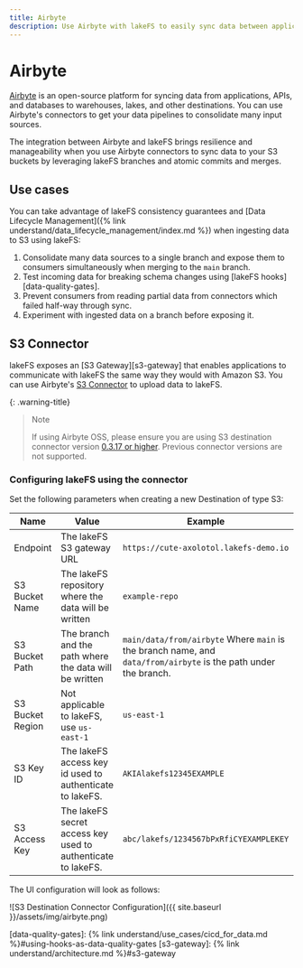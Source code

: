 ```yaml
---
title: Airbyte
description: Use Airbyte with lakeFS to easily sync data between applications and S3 with lakeFS version control.
---
```


# Airbyte 

[Airbyte](https://airbyte.io/) is an open-source platform for syncing data from applications, APIs, and databases to
warehouses, lakes, and other destinations. You can use Airbyte's connectors to get your data pipelines to consolidate
many input sources.

The integration between Airbyte and lakeFS brings resilience and manageability when you use Airbyte
connectors to sync data to your S3 buckets by leveraging lakeFS branches and atomic commits and merges.

## Use cases

You can take advantage of lakeFS consistency guarantees and [Data Lifecycle Management]({% link understand/data_lifecycle_management/index.md %}) when ingesting data to S3 using lakeFS:

1. Consolidate many data sources to a single branch and expose them to consumers simultaneously when merging to the `main` branch.
1. Test incoming data for breaking schema changes using [lakeFS hooks][data-quality-gates].
1. Prevent consumers from reading partial data from connectors which failed half-way through sync.
1. Experiment with ingested data on a branch before exposing it.

## S3 Connector

lakeFS exposes an [S3 Gateway][s3-gateway] that enables applications to communicate
with lakeFS the same way they would with Amazon S3.
You can use Airbyte's [S3 Connector](https://airbyte.com/connectors/s3) to upload data to lakeFS.

{: .warning-title}
> Note
>
> If using Airbyte OSS, please ensure you are using S3 destination connector version [0.3.17 or higher](https://docs.airbyte.com/integrations/destinations/s3#changelog).
> Previous connector versions are not supported.


### Configuring lakeFS using the connector

Set the following parameters when creating a new Destination of type S3:

| Name             | Value                                                        | Example                                                                                                         |
|------------------|--------------------------------------------------------------|-----------------------------------------------------------------------------------------------------------------|
| Endpoint         | The lakeFS S3 gateway URL                                    | `https://cute-axolotol.lakefs-demo.io`                                                                          |
| S3 Bucket Name   | The lakeFS repository where the data will be written         | `example-repo`                                                                                                  |
| S3 Bucket Path   | The branch and the path where the data will be written       | `main/data/from/airbyte` Where `main` is the branch name, and `data/from/airbyte` is the path under the branch. |
| S3 Bucket Region | Not applicable to lakeFS, use `us-east-1`                    | `us-east-1`                                                                                                     |
| S3 Key ID        | The lakeFS access key id used to authenticate to lakeFS.     | `AKIAlakefs12345EXAMPLE`                                                                                        |
| S3 Access Key    | The lakeFS secret access key used to authenticate to lakeFS. | `abc/lakefs/1234567bPxRfiCYEXAMPLEKEY`                                                                          |

The UI configuration will look as follows:

![S3 Destination Connector Configuration]({{ site.baseurl }}/assets/img/airbyte.png)

[data-quality-gates]:  {% link understand/use_cases/cicd_for_data.md %}#using-hooks-as-data-quality-gates
[s3-gateway]:  {% link understand/architecture.md %}#s3-gateway
